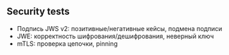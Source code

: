 ## Security tests

- Подпись JWS v2: позитивные/негативные кейсы, подмена подписи
- JWE: корректность шифрования/дешифрования, неверный ключ
- mTLS: проверка цепочки, pinning


